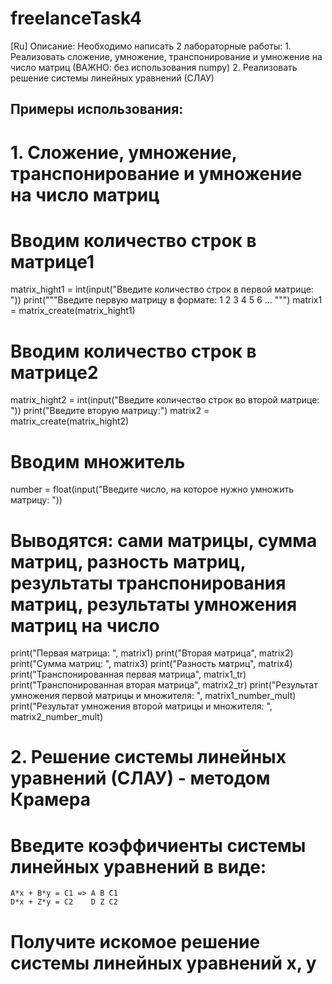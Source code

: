 # freelanceTask4

[Ru] Описание: Необходимо написать 2 лабораторные работы: 1. Реализовать сложение, умножение, транспонирование и умножение на число матриц (ВАЖНО: без использования numpy) 2. Реализовать решение системы линейных уравнений (СЛАУ)

## Примеры использования:
# 1. Cложение, умножение, транспонирование и умножение на число матриц
# Вводим количество строк в матрице1
matrix_hight1 = int(input("Введите количество строк в первой матрице: "))
print("""Введите первую матрицу в формате:
    1 2 3
    4 5 6
    ...
    """)
matrix1 = matrix_create(matrix_hight1)
# Вводим количество строк в матрице2
matrix_hight2 = int(input("Введите количество строк во второй матрице: "))
print("Введите вторую матрицу:")
matrix2 = matrix_create(matrix_hight2)
# Вводим множитель
number = float(input("Введите число, на которое нужно умножить матрицу: "))
# Выводятся: сами матрицы, сумма матриц, разность матриц, результаты транспонирования матриц, результаты умножения матриц на число
print("Первая матрица: ", matrix1)
print("Вторая матрица", matrix2)
print("Сумма матриц: ", matrix3)
print("Разность матриц", matrix4)
print("Транспонированная первая матрица", matrix1_tr)
print("Транспонированная вторая матрица", matrix2_tr)
print("Результат умножения первой матрицы и множителя: ", matrix1_number_mult)
print("Результат умножения второй матрицы и множителя: ", matrix2_number_mult)
# 2. Решение системы линейных уравнений (СЛАУ) - методом Крамера
# Введите коэффичиенты системы линейных уравнений в виде:
    
    A*x + B*y = C1 => A B C1
    D*x + Z*y = C2    D Z C2
# Получите искомое решение системы линейных уравнений x, y